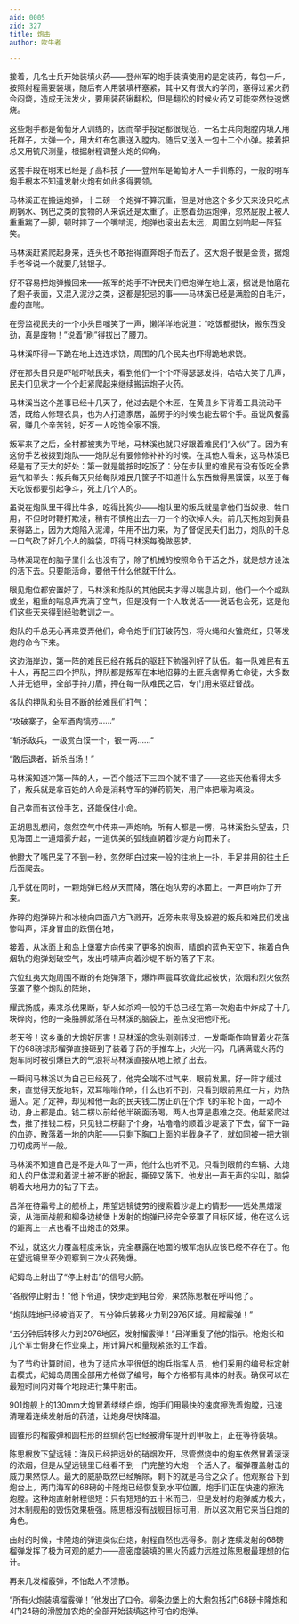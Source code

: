 ```yaml
---
aid: 0005
zid: 327
title: 炮击
author: 吹牛者

---
```




  接着，几名士兵开始装填火药——登州军的炮手装填使用的是定装药，每包一斤，按照射程需要装填，随后有人用装填杆塞紧，其中又有很大的学问，塞得过紧火药会闷烧，造成无法发火，要用装药锹翻松，但是翻松的时候火药又可能突然快速燃烧。

  这些炮手都是葡萄牙人训练的，因而举手投足都很规范，一名士兵向炮膛内填入用托群子，大弹一个，用大红布包裹送入膛内。随后又送入一包十二个小弹。接着把总又用铳尺测量，根据射程调整火炮的仰角。

  这套手段在明末已经是了高科技了——登州军是葡萄牙人一手训练的，一般的明军炮手根本不知道发射火炮有如此多得要领。

  马林溪正在搬运炮弹，十二磅一个炮弹不算沉重，但是对他这个多少天来没只吃点刷锅水、锅巴之类的食物的人来说还是太重了。正憋着劲运炮弹，忽然屁股上被人重重踹了一脚，顿时摔了一个嘴啃泥，炮弹也滚出去太远，周围立刻响起一阵狂笑。

  马林溪赶紧爬起身来，连头也不敢抬得直奔炮子而去了。这大炮子很是金贵，据炮手老爷说一个就要几钱银子。

  好不容易把炮弹搬回来——叛军的炮手不许民夫们把炮弹在地上滚，据说是怕磨花了炮子表面，又混入泥沙之类，这都是犯忌的事——马林溪已经是满脸的白毛汗，虚的直喘。

  在旁监视民夫的一个小头目嗤笑了一声，懒洋洋地说道：“吃饭都挺快，搬东西没劲，真是废物！”说着“刷”得拔出了腰刀。

  马林溪吓得一下跪在地上连连求饶，周围的几个民夫也吓得跪地求饶。

  好在那头目只是吓唬吓唬民夫，看到他们一个个吓得瑟瑟发抖，哈哈大笑了几声，民夫们见状才一个个赶紧爬起来继续搬运炮子火药。

  马林溪当这个差事已经十几天了，他过去是个木匠，在黄县乡下背着工具流动干活，既给人修理农具，也为人打造家居，盖房子的时候也能去帮个手。虽说风餐露宿，赚几个辛苦钱，好歹一人吃饱全家不饿。

  叛军来了之后，全村都被夷为平地，马林溪也就只好跟着难民们“入伙”了。因为有这份手艺被拨到炮队——炮队总有要修修补补的时候。在其他人看来，这马林溪已经是有了天大的好处：第一就是能按时吃饭了：分在步队里的难民有没有饭吃全靠运气和拳头：叛兵每天只给每队难民几筐子不知道什么东西做得黑馍馍，以至于每天吃饭都要引起争斗，死上几个人的。

  虽说在炮队里干得比牛多，吃得比狗少——炮队里的叛兵就是拿他们当奴隶、牲口用，不但时时鞭打欺凌，稍有不慎拖出去一刀一个的砍掉人头。前几天拖炮到黄县来得路上，因为大炮陷入泥潭，牛用不出力来，为了督促民夫们出力，炮队的千总一口气砍了好几个人的脑袋，吓得马林溪每晚做恶梦。

  马林溪现在的脑子里什么也没有了，除了机械的按照命令干活之外，就是想方设法的活下去。只要能活命，要他干什么他就干什么。

  眼见炮位都安置好了，马林溪和炮队的其他民夫才得以喘息片刻，他们一个个或趴或坐，粗重的喘息声充满了空气，但是没有一个人敢说话——说话也会死，这是他们这些天来得到经验教训之一。

  炮队的千总无心再来耍弄他们，命令炮手们钉破药包，将火绳和火锥烧红，只等发炮的命令下来。

  这边海岸边，第一阵的难民已经在叛兵的驱赶下勉强列好了队伍。每一队难民有五十人，再配三四个押队，押队都是叛军在本地招募的土匪兵痞悍勇亡命徒，大多数人并无铠甲，全部手持刀盾，押在每一队难民之后，专门用来驱赶督战。

  各队的押队和头目不断的给难民们打气：

  “攻破寨子，全军酒肉犒劳……”

  “斩杀敌兵，一级赏白馍一个，银一两……”

  “敢后退者，斩杀当场！”

  马林溪知道冲第一阵的人，一百个能活下三四个就不错了——这些天他看得太多了，叛兵就是拿百姓的人命是消耗守军的弹药箭矢，用尸体把壕沟填没。

  自己幸而有这份手艺，还能保住小命。

  正胡思乱想间，忽然空气中传来一声炮响，所有人都是一愣，马林溪抬头望去，只见海面上一道烟雾升起，一道优美的弧线直朝着沙堤方向而来了。

  他瞪大了嘴巴呆了不到一秒，忽然明白过来一般的往地上一扑，手足并用的往土丘后面爬去。

  几乎就在同时，一颗炮弹已经从天而降，落在炮队旁的冰面上。一声巨响炸了开来。

  炸碎的炮弹碎片和冰棱向四面八方飞溅开，近旁未来得及躲避的叛兵和难民们发出惨叫声，浑身冒血的跌倒在地，

  接着，从冰面上和岛上堡寨方向传来了更多的炮声，晴朗的蓝色天空下，拖着白色烟轨的炮弹划破空气，发出呼啸声向着沙堤不断的落了下来。

  六位红夷大炮周围不断的有炮弹落下，爆炸声震耳欲聋此起彼伏，浓烟和烈火依然笼罩了整个炮队的阵地，

  耀武扬威，素来杀伐果断，斩人如杀鸡一般的千总已经在第一次炮击中炸成了十几块碎肉，他的一条胳膊就落在马林溪的脑袋上，差点没把他吓死。

  老天爷！这乡勇的大炮好厉害！马林溪的念头刚刚转过，一发嘶嘶作响冒着火花落下的68磅球形榴弹直接砸到了装着子药的手推车上，火光一闪，几辆满载火药的炮车同时被引爆巨大的气浪将马林溪直接从地上掀了出去。

  一瞬间马林溪以为自己已经死了，他完全喘不过气来，眼前发黑。好一阵才缓过来，直觉得天旋地转，双耳嗡嗡作响，什么也听不到，只看到眼前黑红一片，灼热逼人。定了定神，却见和他一起的民夫钱二愣正趴在个炸飞的车轮下面，一动不动，身上都是血。钱二楞以前给他半碗面汤喝，两人也算是患难之交。他赶紧爬过去，推了推钱二楞，只见钱二楞翻了个身，咕噜噜的顺着沙堤滚了下去，留下一路的血迹，散落着一地的内脏——只剩下胸口上面的半截身子了，就如同被一把大铡刀切成两半一般。

  马林溪不知道自己是不是大叫了一声，他什么也听不见。只看到眼前的车辆、大炮和人的尸体混和着泥土被不断的掀起，撕碎又落下。他发出一声无声的尖叫，脑袋朝着大地用力的钻了下去。

  吕洋在待霜号上的舰桥上，用望远镜徒劳的搜索着沙堤上的情形——远处黑烟滚滚，从海面战舰和柳条边棱堡上发射的炮弹已经完全笼罩了目标区域，他在这么远的距离上一点也看不出炮击的效果。

  不过，就这火力覆盖程度来说，完全暴露在地面的叛军炮队应该已经不存在了。他在望远镜里至少观察到三次火药殉爆。

  屺姆岛上射出了“停止射击”的信号火箭。

  “各舰停止射击！”他下令道，快步走到电台旁，果然陈思根在呼叫他了。

  “炮队阵地已经被消灭了。五分钟后转移火力到2976区域。用榴霰弹！”

  “五分钟后转移火力到2976地区，发射榴霰弹！”吕洋重复了他的指示。枪炮长和几个军士俯身在作业桌上，用计算尺和量规紧张的工作着。

  为了节约计算时间，也为了适应水平很低的炮兵指挥人员，他们采用的编号标定射击模式，屺姆岛周围全部用方格做了编号，每个方格都有具体的射表。确保可以在最短时间内对每个地段进行集中射击。

  901炮舰上的130mm大炮冒着缕缕白烟，炮手们用最快的速度擦洗着炮膛，迅速清理着连续发射后的药渣，让炮身尽快降温。

  圆锥形的榴霰弹和圆柱形的丝绸药包已经被滑车提升到甲板上，正在等待装填。

  陈思根放下望远镜：海风已经把远处的硝烟吹开，尽管燃烧中的炮车依然冒着滚滚的浓烟，但是从望远镜里已经看不到一门完整的大炮一个活人了。榴弹覆盖射击的威力果然惊人。最大的威胁既然已经解除，剩下的就是乌合之众了。他观察台下到炮台上，两门海军的68磅的卡隆炮已经恢复到水平位置，炮手们正在快速的擦洗炮膛。这种炮直射射程很短：只有短短的五十米而已，但是发射的炮弹威力极大，对木制舰船的毁伤效果极强。陈思根没有战舰目标可用，所以这次用它来当臼炮的角色。

  曲射的时候，卡隆炮的弹道类似臼炮，射程自然也远得多。刚才连续发射的68磅榴弹发挥了极为可观的威力——高密度装填的黑火药威力远胜过陈思根最理想的估计。

  再来几发榴霰弹，不怕敌人不溃散。

  “所有火炮装填榴霰弹！”他发出了口令。柳条边堡上的大炮包括2门68磅卡隆炮和4门24磅的滑膛加农炮的全部开始装填这种可怕的炮弹。



